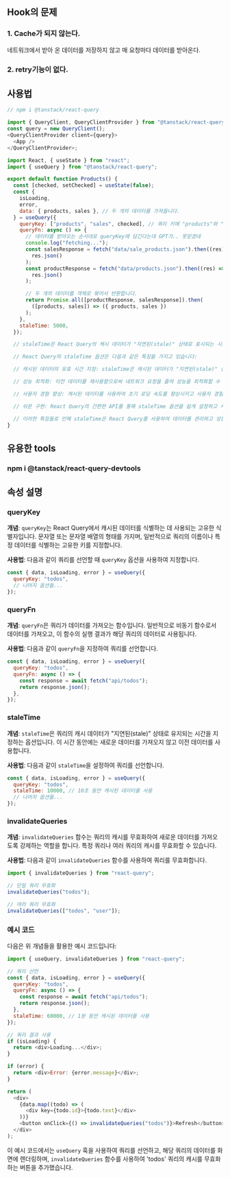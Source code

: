 <!-- @format -->

## Hook의 문제

### 1. Cache가 되지 않는다.

네트워크에서 받아 온 데이터를 저장하지 않고 매 요청마다 데이터를 받아온다.

### 2. retry기능이 없다.

## 사용법

```js
// npm i @tanstack/react-query

import { QueryClient, QueryClientProvider } from "@tanstack/react-query";
const query = new QueryClient();
<QueryClientProvider client={query}>
  <App />
</QueryClientProvider>;
```

```js
import React, { useState } from "react";
import { useQuery } from "@tanstack/react-query";

export default function Products() {
  const [checked, setChecked] = useState(false);
  const {
    isLoading,
    error,
    data: { products, sales }, // 두 개의 데이터를 가져옵니다.
  } = useQuery({
    queryKey: ["products", "sales", checked], // 쿼리 키에 "products"와 "sales"를 추가합니다.
    queryFn: async () => {
      // 데이터를 받아오는 순서대로 queryKey에 담긴다는데 GPT가.. 못믿겠네
      console.log("fetching...");
      const salesResponse = fetch("data/sale_products.json").then((res) =>
        res.json()
      );
      const productResponse = fetch("data/products.json").then((res) =>
        res.json()
      );

      // 두 개의 데이터를 객체로 묶어서 반환합니다.
      return Promise.all([productResponse, salesResponse]).then(
        ([products, sales]) => ({ products, sales })
      );
    },
    staleTime: 5000,
  });

  // staleTime은 React Query의 캐시 데이터가 "지연된(stale)" 상태로 표시되는 시간을 지정하는 옵션입니다. 즉, 이 시간 동안에는 새로운 데이터를 가져오지 않고 이전 데이터를 보여줍니다. 이 옵션을 사용하면 데이터를 실제로 업데이트하지 않고도 사용자 경험을 향상시킬 수 있습니다.

  // React Query의 staleTime 옵션은 다음과 같은 특징을 가지고 있습니다:

  // 캐시된 데이터의 유효 시간 지정: staleTime은 캐시된 데이터가 "지연된(stale)" 상태로 표시되는 시간을 지정합니다. 이 시간 동안에는 새로운 데이터를 가져오지 않고 이전 데이터를 사용합니다.

  // 성능 최적화: 이전 데이터를 재사용함으로써 네트워크 요청을 줄여 성능을 최적화할 수 있습니다. 특히 데이터가 자주 변경되지 않거나 일정 시간 동안 변경되지 않는 경우에 유용합니다.

  // 사용자 경험 향상: 캐시된 데이터를 사용하여 초기 로딩 속도를 향상시키고 사용자 경험을 개선할 수 있습니다. 사용자가 기다리는 동안 이전 데이터를 보여주고, 동시에 백그라운드에서 새로운 데이터를 가져오는 방식으로 작동합니다.

  // 쉬운 구현: React Query의 간편한 API를 통해 staleTime 옵션을 쉽게 설정하고 사용할 수 있습니다. 단순한 설정만으로도 캐싱 및 데이터 관리를 자동화할 수 있습니다.

  // 이러한 특징들로 인해 staleTime은 React Query를 사용하여 데이터를 관리하고 성능을 최적화하는 데 중요한 역할을 합니다.
}
```

## 유용한 tools

### npm i @tanstack/react-query-devtools

## 속성 설명

### queryKey

**개념**: `queryKey`는 React Query에서 캐시된 데이터를 식별하는 데 사용되는 고유한 식별자입니다. 문자열 또는 문자열 배열의 형태를 가지며, 일반적으로 쿼리의 이름이나 특정 데이터를 식별하는 고유한 키를 지정합니다.

**사용법**: 다음과 같이 쿼리를 선언할 때 `queryKey` 옵션을 사용하여 지정합니다.

```javascript
const { data, isLoading, error } = useQuery({
  queryKey: "todos",
  // 나머지 옵션들...
});
```

### queryFn

**개념**: `queryFn`은 쿼리가 데이터를 가져오는 함수입니다. 일반적으로 비동기 함수로서 데이터를 가져오고, 이 함수의 실행 결과가 해당 쿼리의 데이터로 사용됩니다.

**사용법**: 다음과 같이 `queryFn`을 지정하여 쿼리를 선언합니다.

```javascript
const { data, isLoading, error } = useQuery({
  queryKey: "todos",
  queryFn: async () => {
    const response = await fetch("api/todos");
    return response.json();
  },
});
```

### staleTime

**개념**: `staleTime`은 쿼리의 캐시 데이터가 "지연된(stale)" 상태로 유지되는 시간을 지정하는 옵션입니다. 이 시간 동안에는 새로운 데이터를 가져오지 않고 이전 데이터를 사용합니다.

**사용법**: 다음과 같이 `staleTime`을 설정하여 쿼리를 선언합니다.

```javascript
const { data, isLoading, error } = useQuery({
  queryKey: "todos",
  staleTime: 10000, // 10초 동안 캐시된 데이터를 사용
  // 나머지 옵션들...
});
```

### invalidateQueries

**개념**: `invalidateQueries` 함수는 쿼리의 캐시를 무효화하여 새로운 데이터를 가져오도록 강제하는 역할을 합니다. 특정 쿼리나 여러 쿼리의 캐시를 무효화할 수 있습니다.

**사용법**: 다음과 같이 `invalidateQueries` 함수를 사용하여 쿼리를 무효화합니다.

```javascript
import { invalidateQueries } from "react-query";

// 단일 쿼리 무효화
invalidateQueries("todos");

// 여러 쿼리 무효화
invalidateQueries(["todos", "user"]);
```

### 예시 코드

다음은 위 개념들을 활용한 예시 코드입니다:

```javascript
import { useQuery, invalidateQueries } from "react-query";

// 쿼리 선언
const { data, isLoading, error } = useQuery({
  queryKey: "todos",
  queryFn: async () => {
    const response = await fetch("api/todos");
    return response.json();
  },
  staleTime: 60000, // 1분 동안 캐시된 데이터를 사용
});

// 쿼리 결과 사용
if (isLoading) {
  return <div>Loading...</div>;
}

if (error) {
  return <div>Error: {error.message}</div>;
}

return (
  <div>
    {data.map((todo) => (
      <div key={todo.id}>{todo.text}</div>
    ))}
    <button onClick={() => invalidateQueries("todos")}>Refresh</button>
  </div>
);
```

이 예시 코드에서는 `useQuery` 훅을 사용하여 쿼리를 선언하고, 해당 쿼리의 데이터를 화면에 렌더링하며, `invalidateQueries` 함수를 사용하여 'todos' 쿼리의 캐시를 무효화하는 버튼을 추가했습니다.
